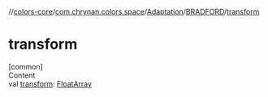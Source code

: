 //[colors-core](../../../../index.md)/[com.chrynan.colors.space](../../index.md)/[Adaptation](../index.md)/[BRADFORD](index.md)/[transform](transform.md)



# transform  
[common]  
Content  
val [transform](transform.md): [FloatArray](https://kotlinlang.org/api/latest/jvm/stdlib/kotlin/-float-array/index.html)  



